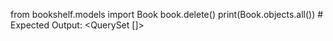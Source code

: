 from bookshelf.models import Book
book.delete()
print(Book.objects.all())  # Expected Output: <QuerySet []>
